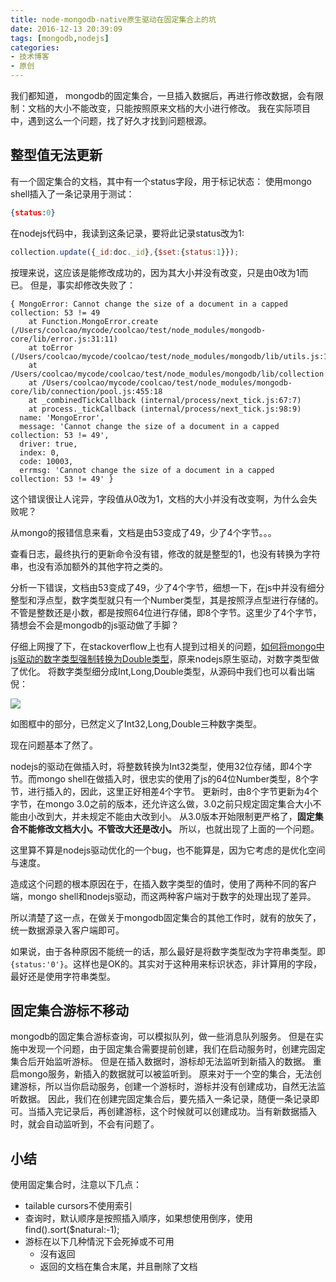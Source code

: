 ```yaml
---
title: node-mongodb-native原生驱动在固定集合上的坑
date: 2016-12-13 20:39:09
tags: [mongodb,nodejs]
categories:
- 技术博客
- 原创
---
```


我们都知道， mongodb的固定集合，一旦插入数据后，再进行修改数据，会有限制：文档的大小不能改变，只能按照原来文档的大小进行修改。
我在实际项目中，遇到这么一个问题，找了好久才找到问题根源。

<!--more-->

## 整型值无法更新

有一个固定集合的文档，其中有一个status字段，用于标记状态：
使用mongo shell插入了一条记录用于测试：

```json
{status:0}
```

在nodejs代码中，我读到这条记录，要将此记录status改为1:

```js
collection.update({_id:doc._id},{$set:{status:1}});
```

按理来说，这应该是能修改成功的，因为其大小并没有改变，只是由0改为1而已。
但是，事实却修改失败了：

```
{ MongoError: Cannot change the size of a document in a capped collection: 53 != 49
    at Function.MongoError.create (/Users/coolcao/mycode/coolcao/test/node_modules/mongodb-core/lib/error.js:31:11)
    at toError (/Users/coolcao/mycode/coolcao/test/node_modules/mongodb/lib/utils.js:114:22)
    at /Users/coolcao/mycode/coolcao/test/node_modules/mongodb/lib/collection.js:1047:67
    at /Users/coolcao/mycode/coolcao/test/node_modules/mongodb-core/lib/connection/pool.js:455:18
    at _combinedTickCallback (internal/process/next_tick.js:67:7)
    at process._tickCallback (internal/process/next_tick.js:98:9)
  name: 'MongoError',
  message: 'Cannot change the size of a document in a capped collection: 53 != 49',
  driver: true,
  index: 0,
  code: 10003,
  errmsg: 'Cannot change the size of a document in a capped collection: 53 != 49' }
```

这个错误很让人诧异，字段值从0改为1，文档的大小并没有改变啊，为什么会失败呢？

从mongo的报错信息来看，文档是由53变成了49，少了4个字节。。。

查看日志，最终执行的更新命令没有错，修改的就是整型的1，也没有转换为字符串，也没有添加额外的其他字符之类的。

分析一下错误，文档由53变成了49，少了4个字节，细想一下，在js中并没有细分整型和浮点型，数字类型就只有一个Number类型，其是按照浮点型进行存储的。
不管是整数还是小数，都是按照64位进行存储，即8个字节。这里少了4个字节，猜想会不会是mongodb的js驱动做了手脚？

仔细上网搜了下，在stackoverflow上也有人提到过相关的问题，[如何将mongo中js驱动的数字类型强制转换为Double类型](http://stackoverflow.com/questions/14382346/forcing-javascript-numbers-to-double-in-mongodb-document)，原来nodejs原生驱动，对数字类型做了优化。
将数字类型细分成Int,Long,Double类型，从源码中我们也可以看出端倪：

![](https://img001-10042971.cos.ap-shanghai.myqcloud.com/blog/mongo_data_type.png)

如图框中的部分，已然定义了Int32,Long,Double三种数字类型。

现在问题基本了然了。

nodejs的驱动在做插入时，将整数转换为Int32类型，使用32位存储，即4个字节。而mongo shell在做插入时，很忠实的使用了js的64位Number类型，8个字节，进行插入的，因此，这里正好相差4个字节。
更新时，由8个字节更新为4个字节，在mongo 3.0之前的版本，还允许这么做，3.0之前只规定固定集合大小不能由小改到大，并未规定不能由大改到小。
从3.0版本开始限制更严格了，**固定集合不能修改文档大小。不管改大还是改小。**
所以，也就出现了上面的一个问题。

这里算不算是nodejs驱动优化的一个bug，也不能算是，因为它考虑的是优化空间与速度。

造成这个问题的根本原因在于，在插入数字类型的值时，使用了两种不同的客户端，mongo shell和nodejs驱动，而这两种客户端对于数字的处理出现了差异。

所以清楚了这一点，在做关于mongodb固定集合的其他工作时，就有的放矢了，统一数据源录入客户端即可。

如果说，由于各种原因不能统一的话，那么最好是将数字类型改为字符串类型。即`{status:'0'}`。这样也是OK的。其实对于这种用来标识状态，非计算用的字段，最好还是使用字符串类型。

## 固定集合游标不移动
mongodb的固定集合游标查询，可以模拟队列，做一些消息队列服务。
但是在实施中发现一个问题，由于固定集合需要提前创建，我们在启动服务时，创建完固定集合后开始监听游标。
但是在插入数据时，游标却无法监听到新插入的数据。
重启mongo服务，新插入的数据就可以被监听到。
原来对于一个空的集合，无法创建游标，所以当你启动服务，创建一个游标时，游标并没有创建成功，自然无法监听数据。
因此，我们在创建完固定集合后，要先插入一条记录，随便一条记录即可。当插入完记录后，再创建游标，这个时候就可以创建成功。当有新数据插入时，就会自动监听到，不会有问题了。

## 小结
使用固定集合时，注意以下几点：

* tailable cursors不使用索引
* 查询时，默认顺序是按照插入順序，如果想使用倒序，使用 find().sort($natural:-1);
* 游标在以下几种情況下会死掉或不可用
  * 沒有返回
  * 返回的文档在集合末尾，并且刪除了文档
